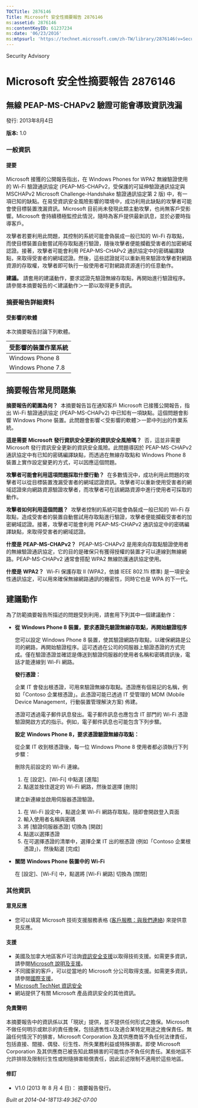 ```yaml
---
TOCTitle: 2876146
Title: Microsoft 安全性摘要報告 2876146
ms:assetid: 2876146
ms:contentKeyID: 61237234
ms:date: '06/23/2016'
ms:mtpsurl: 'https://technet.microsoft.com/zh-TW/library/2876146(v=Security.10)'
---
```


Security Advisory

Microsoft 安全性摘要報告 2876146
================================

無線 PEAP-MS-CHAPv2 驗證可能會導致資訊洩漏
------------------------------------------

發行: 2013年8月4日

**版本:** 1.0

### 一般資訊

#### 提要

Microsoft 接獲的公開報告指出，在 Windows Phones for WPA2 無線驗證使用的 Wi-Fi 驗證通訊協定 (PEAP-MS-CHAPv2，受保護的可延伸驗證通訊協定與 MSCHAPv2 Microsoft Challenge-Handshake 驗證通訊協定第 2 版) 中，有一項已知的缺點。在易受資訊安全風險影響的環境中，成功利用此缺點的攻擊者可能會使目標裝置洩漏資訊。Microsoft 目前尚未發現此類主動攻擊，也尚無客戶受影響。Microsoft 會持續積極監控此情況，隨時為客戶提供最新訊息，並於必要時指導客戶。

攻擊者若要利用此問題，其控制的系統可能會偽裝成一般已知的 Wi-Fi 存取點，而使目標裝置自動嘗試用存取點進行驗證，隨後攻擊者便能攔截受害者的加密網域認證。接著，攻擊者可能會利用 PEAP-MS-CHAPv2 通訊協定中的密碼編譯缺點，來取得受害者的網域認證。然後，這些認證就可以重新用來驗證攻擊者對網路資源的存取權，攻擊者即可執行一般使用者可對網路資源進行的任意動作。

**建議。** 請套用的建議動作，要求認證先驗證無線存取點，再開始進行驗證程序。請參閱本摘要報告的＜建議動作＞一節以取得更多資訊。

### 摘要報告詳細資料

#### 受影響的軟體

本次摘要報告討論下列軟體。

| 受影響的裝置作業系統 |
|----------------------|
| Windows Phone 8      |
| Windows Phone 7.8    |

摘要報告常見問題集
------------------

<span></span>
**摘要報告的範圍為何？** 
本摘要報告旨在通知客戶 Microsoft 已接獲公開報告，指出 Wi-Fi 驗證通訊協定 (PEAP-MS-CHAPv2) 中已知有一項缺點。這個問題會影響 Windows Phone 裝置。此問題會影響＜受影響的軟體＞一節中列出的作業系統。

**這是需要** **Microsoft** **發行資訊安全更新的資訊安全風險嗎？** 
否，這並非需要 Microsoft 發行資訊安全更新的資訊安全風險。此問題導因於 PEAP-MS-CHAPv2 通訊協定中有已知的密碼編譯缺點，而透過在無線存取點和 Windows Phone 8 裝置上實作設定變更的方式，可以因應這個問題。

**攻擊者可能會利用這項問題採取什麼行動？** 
在多數情況中，成功利用此問題的攻擊者可以從目標裝置洩漏受害者的網域認證資訊。攻擊者可以重新使用受害者的網域認證來向網路資源驗證攻擊者，而攻擊者可在該網路資源中進行使用者可採取的動作。

**攻擊者如何利用這個問題？** 
攻擊者控制的系統可能會偽裝成一般已知的 Wi-Fi 存取點，造成受害者的裝置自動嘗試用存取點進行驗證，攻擊者便能攔截受害者的加密網域認證。接著，攻擊者可能會利用 PEAP-MS-CHAPv2 通訊協定中的密碼編譯缺點，來取得受害者的網域認證。

**什麼是** **PEAP-MS-CHAPv2？** 
PEAP-MS-CHAPv2 是用來向存取點驗證使用者的無線驗證通訊協定，它的目的是確保只有獲得授權的裝置才可以連線到無線網路。PEAP-MS-CHAPv2 通常會搭配 WPA2 無線防護通訊協定使用。

**什麼是** **WPA2？** 
Wi-Fi 保護存取 II (WPA2，依據 IEEE 802.11i 標準) 是一項安全性通訊協定，可以用來確保無線網路通訊的機密性，同時它也是 WPA 的下一代。

建議動作
--------

<span></span>
為了防範摘要報告所描述的問題受到利用，請套用下列其中一個建議動作：

-   **從** **Windows Phone 8** **裝置，要求憑證先驗證無線存取點，再開始驗證程序**

    您可以設定 Windows Phone 8 裝置，使其驗證網路存取點，以確保網路是公司的網路，再開始驗證程序。這可透過在公司的伺服器上驗證憑證的方式完成。僅在驗證憑證並確認是傳送到驗證伺服器的使用者名稱和密碼資訊後，電話才能連線到 Wi-Fi 網路。

    **發行憑證：**

    企業 IT 會發出根憑證，可用來驗證無線存取點。憑證應有個易記的名稱，例如「Contoso 企業根憑證」。此憑證可能已透過 IT 受管理的 MDM (Mobile Device Management，行動裝置管理解決方案) 佈建。

    憑證可透過電子郵件訊息發出。電子郵件訊息也應包含 IT 部門的 Wi-Fi 憑證驗證開啟方式的指示。例如，電子郵件訊息也可能包含下列步驟。

    **設定** **Windows Phone 8，要求憑證驗證無線存取點：**

    從企業 IT 收到根憑證後，每一位 Windows Phone 8 使用者都必須執行下列步驟：

    刪除先前設定的 Wi-Fi 連線。

    1.  在 \[設定\]、\[Wi-Fi\] 中點選 \[進階\]
    2.  點選並按住選定的 Wi-Fi 網路，然後並選擇 \[刪除\]

    建立新連線並啟用伺服器憑證驗證。

    1.  在 Wi-Fi 設定中，點選企業 Wi-Fi 網路存取點，隨即會開啟登入頁面
    2.  輸入使用者名稱與密碼
    3.  將 \[驗證伺服器憑證\] 切換為 \[開啟\]
    4.  點選以選擇憑證
    5.  在可選擇憑證的清單中，選擇企業 IT 出的根憑證 (例如「Contoso 企業根憑證」)，然後點選 \[完成\]

-   **關閉** **Windows Phone** **裝置中的** **Wi-Fi**

    在 \[設定\]、\[Wi-Fi\] 中，點選將 \[Wi-Fi 網路\] 切換為 \[關閉\]

### 其他資訊

#### 意見反應

-   您可以填寫 Microsoft 技術支援服務表格 ([客戶服務：與我們連絡](http://support.microsoft.com/kb/?scid=sw;en;1257&showpage=1&ws=technet&sd=tech?ln=zh-tw)) 來提供意見反應。

#### 支援

-   美國及加拿大地區客戶可洽詢[資訊安全支援](https://consumersecuritysupport.microsoft.com/default.aspx?mkt=zh-tw)以取得技術支援。如需更多資訊，請參閱[Microsoft 說明及支援](http://support.microsoft.com/?ln=zh-tw)。
-   不同國家的客戶，可以從當地的 Microsoft 分公司取得支援。如需更多資訊，請參閱[國際支援](http://support.microsoft.com/common/international.aspx?ln=zh-tw)。
-   [Microsoft TechNet 資訊安全](http://technet.microsoft.com/zh-tw/security/default.aspx)
-   網站提供了有關 Microsoft 產品資訊安全的其他資訊。

#### 免責聲明

本摘要報告中的資訊係以其「現狀」提供，並不提供任何形式之擔保。Microsoft 不做任何明示或默示的責任擔保，包括適售性以及適合某特定用途之擔保責任。無論任何情況下的損害，Microsoft Corporation 及其供應商皆不負任何法律責任，包括直接、間接、偶發、衍生性、所失業務利益或特殊損害。即使 Microsoft Corporation 及其供應商已被告知此類損害的可能性亦不負任何責任。某些地區不允許排除及限制衍生性或附隨損害賠償責任，因此前述限制不適用於這些地區。

#### 修訂

-   V1.0 (2013 年 8 月 4 日)： 摘要報告發行。

*Built at 2014-04-18T13:49:36Z-07:00*

